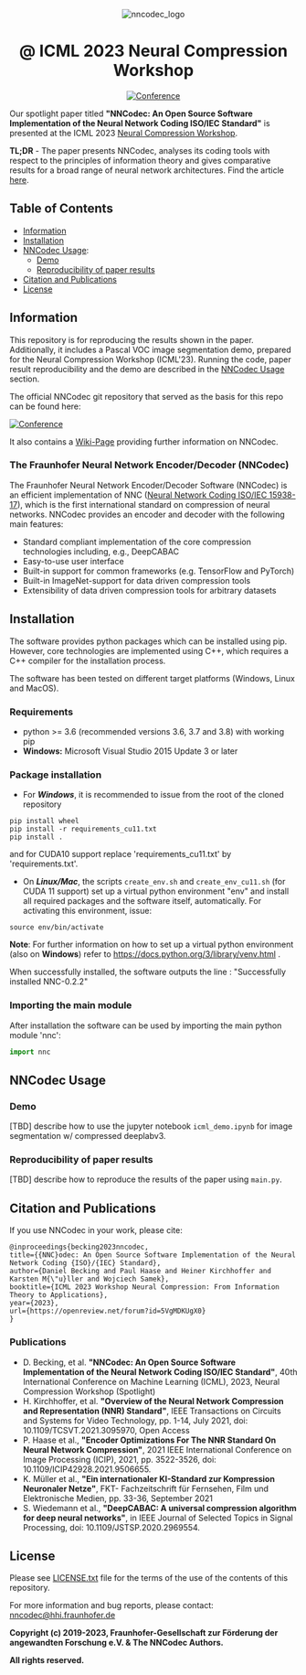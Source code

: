 <div align="center">

![nncodec_logo](https://github.com/d-becking/nncodec-icml-2023-demo/assets/56083075/f310c92e-537e-4960-b223-7ec51c9accc3)

# @ ICML 2023 Neural Compression Workshop

[![Conference](https://img.shields.io/badge/ICML-Paper-blue)](https://openreview.net/forum?id=5VgMDKUgX0)

</div>

Our spotlight paper titled **"NNCodec: An Open Source Software Implementation of the Neural Network Coding 
ISO/IEC Standard"** is presented at the ICML 2023 [Neural Compression Workshop](https://neuralcompression.github.io/workshop23).


**TL;DR** -  The paper presents NNCodec, analyses its coding tools with respect to the principles of information theory 
and gives comparative results for a broad range of neural network architectures. Find the article [here](https://openreview.net/forum?id=5VgMDKUgX0).

## Table of Contents
- [Information](#information)
- [Installation](#installation)
- [NNCodec Usage](#nncodec-usage):
  * [Demo](#demo)
  * [Reproducibility of paper results](#reproducibility-of-paper-results)
- [Citation and Publications](#citation-and-publications)
- [License](#license)

## Information

This repository is for reproducing the results shown in the paper. Additionally, it includes a Pascal VOC image 
segmentation demo, prepared for the Neural Compression Workshop (ICML'23). Running the code, paper result reproducibility 
and the demo are described in the [NNCodec Usage](#nncodec-usage) section.

The official NNCodec git repository that served as the basis for this repo can be found here:

[![Conference](https://img.shields.io/badge/fraunhoferhhi-nncodec-green)](https://github.com/fraunhoferhhi/nncodec)

It also contains a [Wiki-Page](https://github.com/fraunhoferhhi/nncodec/wiki) providing further information on NNCodec.

### The Fraunhofer Neural Network Encoder/Decoder (NNCodec)
The Fraunhofer Neural Network Encoder/Decoder Software (NNCodec) is an efficient implementation of NNC ([Neural Network Coding ISO/IEC 15938-17](https://www.iso.org/standard/78480.html)), which is the first international standard on compression of neural networks.
NNCodec provides an encoder and decoder with the following main features:
- Standard compliant implementation of the core compression technologies including, e.g., DeepCABAC
- Easy-to-use user interface
- Built-in support for common frameworks (e.g. TensorFlow and PyTorch)
- Built-in ImageNet-support for data driven compression tools
- Extensibility of data driven compression tools for arbitrary datasets

## Installation

The software provides python packages which can be installed using pip. However, core technologies are implemented using C++, which requires a C++ compiler for the installation process.

The software has been tested on different target platforms (Windows, Linux and MacOS).

### Requirements

- python >= 3.6 (recommended versions 3.6, 3.7 and 3.8) with working pip
- **Windows:** Microsoft Visual Studio 2015 Update 3 or later

### Package installation

- For **_Windows_**, it is recommended to issue from the root of the cloned repository

```
pip install wheel
pip install -r requirements_cu11.txt
pip install .
```

and for CUDA10 support replace 'requirements_cu11.txt' by 'requirements.txt'.

- On **_Linux/Mac_**, the scripts `create_env.sh` and `create_env_cu11.sh` (for CUDA 11 support) set up a virtual python environment "env" and install all required packages and the software itself, automatically. For activating this environment, issue:

```
source env/bin/activate
```

**Note**: For further information on how to set up a virtual python environment (also on **Windows**) refer to https://docs.python.org/3/library/venv.html .

When successfully installed, the software outputs the line : "Successfully installed NNC-0.2.2"

### Importing the main module

After installation the software can be used by importing the main python module 'nnc':
```python
import nnc
```

## NNCodec Usage
### Demo

[TBD] describe how to use the jupyter notebook `icml_demo.ipynb` for image segmentation w/ compressed deeplabv3.

### Reproducibility of paper results

[TBD] describe how to reproduce the results of the paper using `main.py`.




## Citation and Publications
If you use NNCodec in your work, please cite:
```
@inproceedings{becking2023nncodec,
title={{NNC}odec: An Open Source Software Implementation of the Neural Network Coding {ISO}/{IEC} Standard},
author={Daniel Becking and Paul Haase and Heiner Kirchhoffer and Karsten M{\"u}ller and Wojciech Samek},
booktitle={ICML 2023 Workshop Neural Compression: From Information Theory to Applications},
year={2023},
url={https://openreview.net/forum?id=5VgMDKUgX0}
}
```
### Publications
- D. Becking, et al. **"NNCodec: An Open Source Software Implementation of the Neural Network Coding ISO/IEC Standard"**, 40th International Conference on Machine Learning (ICML), 2023, Neural Compression Workshop (Spotlight)
- H. Kirchhoffer, et al. **"Overview of the Neural Network Compression and Representation (NNR) Standard"**, IEEE Transactions on Circuits and Systems for Video Technology, pp. 1-14, July 2021, doi: 10.1109/TCSVT.2021.3095970, Open Access
- P. Haase et al., **"Encoder Optimizations For The NNR Standard On Neural Network Compression"**, 2021 IEEE International Conference on Image Processing (ICIP), 2021, pp. 3522-3526, doi: 10.1109/ICIP42928.2021.9506655.
- K. Müller et al., **"Ein internationaler KI-Standard zur Kompression Neuronaler Netze"**, FKT- Fachzeitschrift für Fernsehen, Film und Elektronische Medien, pp. 33-36, September 2021
- S. Wiedemann et al., **"DeepCABAC: A universal compression algorithm for deep neural networks"**, in IEEE Journal of Selected Topics in Signal Processing, doi: 10.1109/JSTSP.2020.2969554.

## License

Please see [LICENSE.txt](./LICENSE.txt) file for the terms of the use of the contents of this repository.

For more information and bug reports, please contact: nncodec@hhi.fraunhofer.de

**Copyright (c) 2019-2023, Fraunhofer-Gesellschaft zur Förderung der angewandten Forschung e.V. & The NNCodec Authors.**

**All rights reserved.**
